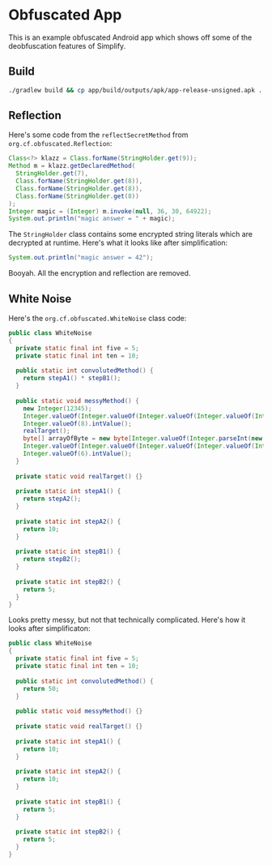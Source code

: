 # Obfuscated App

This is an example obfuscated Android app which shows off some of the deobfuscation features of Simplify.

## Build
```bash
./gradlew build && cp app/build/outputs/apk/app-release-unsigned.apk ../obfuscated-example.apk
```

## Reflection

Here's some code from the `reflectSecretMethod` from `org.cf.obfuscated.Reflection`:

```java
Class<?> klazz = Class.forName(StringHolder.get(9));
Method m = klazz.getDeclaredMethod(
  StringHolder.get(7),
  Class.forName(StringHolder.get(8)),
  Class.forName(StringHolder.get(8)),
  Class.forName(StringHolder.get(8))
);
Integer magic = (Integer) m.invoke(null, 36, 30, 64922);
System.out.println("magic answer = " + magic);
```

The `StringHolder` class contains some encrypted string literals which are decrypted at runtime. Here's what it looks like after simplification:

```java
System.out.println("magic answer = 42");
```

Booyah. All the encryption and reflection are removed.

## White Noise

Here's the `org.cf.obfuscated.WhiteNoise` class code:

```java
public class WhiteNoise
{
  private static final int five = 5;
  private static final int ten = 10;
  
  public static int convolutedMethod() {
    return stepA1() * stepB1();
  }
  
  public static void messyMethod() {
    new Integer(12345);
    Integer.valueOf(Integer.valueOf(Integer.valueOf(Integer.valueOf(Integer.parseInt(new String(new char[] { 49, 48 }))).intValue() * Integer.valueOf(3).intValue()).intValue() + Integer.valueOf(24).intValue()).intValue() / Integer.valueOf(3).intValue()).intValue();
    Integer.valueOf(8).intValue();
    realTarget();
    byte[] arrayOfByte = new byte[Integer.valueOf(Integer.parseInt(new String(new char[] { 51, 57 }))).intValue()];
    Integer.valueOf(Integer.valueOf(Integer.valueOf(Integer.valueOf(Integer.parseInt(new String(new char[] { 50, 52 }))).intValue() * Integer.valueOf(4).intValue()).intValue() + Integer.valueOf(12).intValue()).intValue() / Integer.valueOf(2).intValue()).intValue();
    Integer.valueOf(6).intValue();
  }
  
  private static void realTarget() {}
  
  private static int stepA1() {
    return stepA2();
  }
  
  private static int stepA2() {
    return 10;
  }
  
  private static int stepB1() {
    return stepB2();
  }
  
  private static int stepB2() {
    return 5;
  }
}
```

Looks pretty messy, but not that technically complicated. Here's how it looks after simplificaton:

```java
public class WhiteNoise
{
  private static final int five = 5;
  private static final int ten = 10;
  
  public static int convolutedMethod() {
    return 50;
  }
  
  public static void messyMethod() {}
  
  private static void realTarget() {}
  
  private static int stepA1() {
    return 10;
  }
  
  private static int stepA2() {
    return 10;
  }
  
  private static int stepB1() {
    return 5;
  }
  
  private static int stepB2() {
    return 5;
  }
}
```
